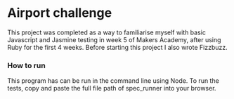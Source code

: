 # Airport challenge
This project was completed as a way to familiarise myself with basic Javascript and Jasmine testing in week 5 of Makers Academy, after using Ruby for the first 4 weeks. Before starting this project I also wrote Fizzbuzz.

### How to run
This program has can be run in the command line using Node. To run the tests, copy and paste the full file path of spec_runner into your browser.
